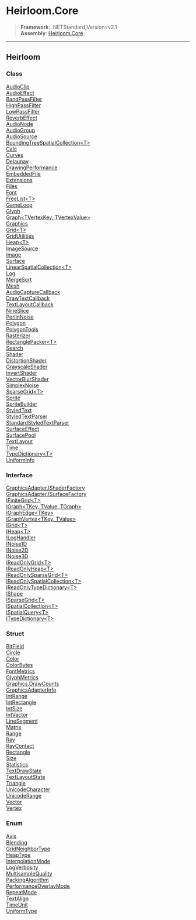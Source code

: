# Heirloom.Core

> **Framework**: .NETStandard,Version=v2.1  
> **Assembly**: [Heirloom.Core][0]  

--------------------------------------------------------------------------------

## Heirloom

### Class

[AudioClip][1]  
[AudioEffect][2]  
[BandPassFilter][3]  
[HighPassFilter][4]  
[LowPassFilter][5]  
[ReverbEffect][6]  
[AudioNode][7]  
[AudioGroup][8]  
[AudioSource][9]  
[BoundingTreeSpatialCollection\<T>][10]  
[Calc][11]  
[Curves][12]  
[Delaunay][13]  
[DrawingPerformance][14]  
[EmbeddedFile][15]  
[Extensions][16]  
[Files][17]  
[Font][18]  
[FreeList\<T>][19]  
[GameLoop][20]  
[Glyph][21]  
[Graph\<TVertexKey, TVertexValue>][22]  
[Graphics][23]  
[Grid\<T>][24]  
[GridUtilities][25]  
[Heap\<T>][26]  
[ImageSource][27]  
[Image][28]  
[Surface][29]  
[LinearSpatialCollection\<T>][30]  
[Log][31]  
[MergeSort][32]  
[Mesh][33]  
[AudioCaptureCallback][34]  
[DrawTextCallback][35]  
[TextLayoutCallback][36]  
[NineSlice][37]  
[PerlinNoise][38]  
[Polygon][39]  
[PolygonTools][40]  
[Rasterizer][41]  
[RectanglePacker\<T>][42]  
[Search][43]  
[Shader][44]  
[DistortionShader][45]  
[GrayscaleShader][46]  
[InvertShader][47]  
[VectorBlurShader][48]  
[SimplexNoise][49]  
[SparseGrid\<T>][50]  
[Sprite][51]  
[SpriteBuilder][52]  
[StyledText][53]  
[StyledTextParser][54]  
[StandardStyledTextParser][55]  
[SurfaceEffect][56]  
[SurfacePool][57]  
[TextLayout][58]  
[Time][59]  
[TypeDictionary\<T>][60]  
[UniformInfo][61]

### Interface

[GraphicsAdapter.IShaderFactory][62]  
[GraphicsAdapter.ISurfaceFactory][63]  
[IFiniteGrid\<T>][64]  
[IGraph\<TKey, TValue, TGraph>][65]  
[IGraphEdge\<TKey>][66]  
[IGraphVertex\<TKey, TValue>][67]  
[IGrid\<T>][68]  
[IHeap\<T>][69]  
[ILogHandler][70]  
[INoise1D][71]  
[INoise2D][72]  
[INoise3D][73]  
[IReadOnlyGrid\<T>][74]  
[IReadOnlyHeap\<T>][75]  
[IReadOnlySparseGrid\<T>][76]  
[IReadOnlySpatialCollection\<T>][77]  
[IReadOnlyTypeDictionary\<T>][78]  
[IShape][79]  
[ISparseGrid\<T>][80]  
[ISpatialCollection\<T>][81]  
[ISpatialQuery\<T>][82]  
[ITypeDictionary\<T>][83]

### Struct

[BitField][84]  
[Circle][85]  
[Color][86]  
[ColorBytes][87]  
[FontMetrics][88]  
[GlyphMetrics][89]  
[Graphics.DrawCounts][90]  
[GraphicsAdapterInfo][91]  
[IntRange][92]  
[IntRectangle][93]  
[IntSize][94]  
[IntVector][95]  
[LineSegment][96]  
[Matrix][97]  
[Range][98]  
[Ray][99]  
[RayContact][100]  
[Rectangle][101]  
[Size][102]  
[Statistics][103]  
[TextDrawState][104]  
[TextLayoutState][105]  
[Triangle][106]  
[UnicodeCharacter][107]  
[UnicodeRange][108]  
[Vector][109]  
[Vertex][110]

### Enum

[Axis][111]  
[Blending][112]  
[GridNeighborType][113]  
[HeapType][114]  
[InterpolationMode][115]  
[LogVerbosity][116]  
[MultisampleQuality][117]  
[PackingAlgorithm][118]  
[PerformanceOverlayMode][119]  
[RepeatMode][120]  
[TextAlign][121]  
[TimeUnit][122]  
[UniformType][123]

[0]: Heirloom.Core.md
[1]: Heirloom.Core\Heirloom.AudioClip.md
[2]: Heirloom.Core\Heirloom.AudioEffect.md
[3]: Heirloom.Core\Heirloom.BandPassFilter.md
[4]: Heirloom.Core\Heirloom.HighPassFilter.md
[5]: Heirloom.Core\Heirloom.LowPassFilter.md
[6]: Heirloom.Core\Heirloom.ReverbEffect.md
[7]: Heirloom.Core\Heirloom.AudioNode.md
[8]: Heirloom.Core\Heirloom.AudioGroup.md
[9]: Heirloom.Core\Heirloom.AudioSource.md
[10]: Heirloom.Core\Heirloom.BoundingTreeSpatialCollection[T].md
[11]: Heirloom.Core\Heirloom.Calc.md
[12]: Heirloom.Core\Heirloom.Curves.md
[13]: Heirloom.Core\Heirloom.Delaunay.md
[14]: Heirloom.Core\Heirloom.DrawingPerformance.md
[15]: Heirloom.Core\Heirloom.EmbeddedFile.md
[16]: Heirloom.Core\Heirloom.Extensions.md
[17]: Heirloom.Core\Heirloom.Files.md
[18]: Heirloom.Core\Heirloom.Font.md
[19]: Heirloom.Core\Heirloom.FreeList[T].md
[20]: Heirloom.Core\Heirloom.GameLoop.md
[21]: Heirloom.Core\Heirloom.Glyph.md
[22]: Heirloom.Core\Heirloom.Graph[TVertexKey,TVertexValue].md
[23]: Heirloom.Core\Heirloom.Graphics.md
[24]: Heirloom.Core\Heirloom.Grid[T].md
[25]: Heirloom.Core\Heirloom.GridUtilities.md
[26]: Heirloom.Core\Heirloom.Heap[T].md
[27]: Heirloom.Core\Heirloom.ImageSource.md
[28]: Heirloom.Core\Heirloom.Image.md
[29]: Heirloom.Core\Heirloom.Surface.md
[30]: Heirloom.Core\Heirloom.LinearSpatialCollection[T].md
[31]: Heirloom.Core\Heirloom.Log.md
[32]: Heirloom.Core\Heirloom.MergeSort.md
[33]: Heirloom.Core\Heirloom.Mesh.md
[34]: Heirloom.Core\Heirloom.AudioCaptureCallback.md
[35]: Heirloom.Core\Heirloom.DrawTextCallback.md
[36]: Heirloom.Core\Heirloom.TextLayoutCallback.md
[37]: Heirloom.Core\Heirloom.NineSlice.md
[38]: Heirloom.Core\Heirloom.PerlinNoise.md
[39]: Heirloom.Core\Heirloom.Polygon.md
[40]: Heirloom.Core\Heirloom.PolygonTools.md
[41]: Heirloom.Core\Heirloom.Rasterizer.md
[42]: Heirloom.Core\Heirloom.RectanglePacker[T].md
[43]: Heirloom.Core\Heirloom.Search.md
[44]: Heirloom.Core\Heirloom.Shader.md
[45]: Heirloom.Core\Heirloom.DistortionShader.md
[46]: Heirloom.Core\Heirloom.GrayscaleShader.md
[47]: Heirloom.Core\Heirloom.InvertShader.md
[48]: Heirloom.Core\Heirloom.VectorBlurShader.md
[49]: Heirloom.Core\Heirloom.SimplexNoise.md
[50]: Heirloom.Core\Heirloom.SparseGrid[T].md
[51]: Heirloom.Core\Heirloom.Sprite.md
[52]: Heirloom.Core\Heirloom.SpriteBuilder.md
[53]: Heirloom.Core\Heirloom.StyledText.md
[54]: Heirloom.Core\Heirloom.StyledTextParser.md
[55]: Heirloom.Core\Heirloom.StandardStyledTextParser.md
[56]: Heirloom.Core\Heirloom.SurfaceEffect.md
[57]: Heirloom.Core\Heirloom.SurfacePool.md
[58]: Heirloom.Core\Heirloom.TextLayout.md
[59]: Heirloom.Core\Heirloom.Time.md
[60]: Heirloom.Core\Heirloom.TypeDictionary[T].md
[61]: Heirloom.Core\Heirloom.UniformInfo.md
[62]: Heirloom.Core\Heirloom.GraphicsAdapter.IShaderFactory.md
[63]: Heirloom.Core\Heirloom.GraphicsAdapter.ISurfaceFactory.md
[64]: Heirloom.Core\Heirloom.IFiniteGrid[T].md
[65]: Heirloom.Core\Heirloom.IGraph[TKey,TValue,TGraph].md
[66]: Heirloom.Core\Heirloom.IGraphEdge[TKey].md
[67]: Heirloom.Core\Heirloom.IGraphVertex[TKey,TValue].md
[68]: Heirloom.Core\Heirloom.IGrid[T].md
[69]: Heirloom.Core\Heirloom.IHeap[T].md
[70]: Heirloom.Core\Heirloom.ILogHandler.md
[71]: Heirloom.Core\Heirloom.INoise1D.md
[72]: Heirloom.Core\Heirloom.INoise2D.md
[73]: Heirloom.Core\Heirloom.INoise3D.md
[74]: Heirloom.Core\Heirloom.IReadOnlyGrid[T].md
[75]: Heirloom.Core\Heirloom.IReadOnlyHeap[T].md
[76]: Heirloom.Core\Heirloom.IReadOnlySparseGrid[T].md
[77]: Heirloom.Core\Heirloom.IReadOnlySpatialCollection[T].md
[78]: Heirloom.Core\Heirloom.IReadOnlyTypeDictionary[T].md
[79]: Heirloom.Core\Heirloom.IShape.md
[80]: Heirloom.Core\Heirloom.ISparseGrid[T].md
[81]: Heirloom.Core\Heirloom.ISpatialCollection[T].md
[82]: Heirloom.Core\Heirloom.ISpatialQuery[T].md
[83]: Heirloom.Core\Heirloom.ITypeDictionary[T].md
[84]: Heirloom.Core\Heirloom.BitField.md
[85]: Heirloom.Core\Heirloom.Circle.md
[86]: Heirloom.Core\Heirloom.Color.md
[87]: Heirloom.Core\Heirloom.ColorBytes.md
[88]: Heirloom.Core\Heirloom.FontMetrics.md
[89]: Heirloom.Core\Heirloom.GlyphMetrics.md
[90]: Heirloom.Core\Heirloom.Graphics.DrawCounts.md
[91]: Heirloom.Core\Heirloom.GraphicsAdapterInfo.md
[92]: Heirloom.Core\Heirloom.IntRange.md
[93]: Heirloom.Core\Heirloom.IntRectangle.md
[94]: Heirloom.Core\Heirloom.IntSize.md
[95]: Heirloom.Core\Heirloom.IntVector.md
[96]: Heirloom.Core\Heirloom.LineSegment.md
[97]: Heirloom.Core\Heirloom.Matrix.md
[98]: Heirloom.Core\Heirloom.Range.md
[99]: Heirloom.Core\Heirloom.Ray.md
[100]: Heirloom.Core\Heirloom.RayContact.md
[101]: Heirloom.Core\Heirloom.Rectangle.md
[102]: Heirloom.Core\Heirloom.Size.md
[103]: Heirloom.Core\Heirloom.Statistics.md
[104]: Heirloom.Core\Heirloom.TextDrawState.md
[105]: Heirloom.Core\Heirloom.TextLayoutState.md
[106]: Heirloom.Core\Heirloom.Triangle.md
[107]: Heirloom.Core\Heirloom.UnicodeCharacter.md
[108]: Heirloom.Core\Heirloom.UnicodeRange.md
[109]: Heirloom.Core\Heirloom.Vector.md
[110]: Heirloom.Core\Heirloom.Vertex.md
[111]: Heirloom.Core\Heirloom.Axis.md
[112]: Heirloom.Core\Heirloom.Blending.md
[113]: Heirloom.Core\Heirloom.GridNeighborType.md
[114]: Heirloom.Core\Heirloom.HeapType.md
[115]: Heirloom.Core\Heirloom.InterpolationMode.md
[116]: Heirloom.Core\Heirloom.LogVerbosity.md
[117]: Heirloom.Core\Heirloom.MultisampleQuality.md
[118]: Heirloom.Core\Heirloom.PackingAlgorithm.md
[119]: Heirloom.Core\Heirloom.PerformanceOverlayMode.md
[120]: Heirloom.Core\Heirloom.RepeatMode.md
[121]: Heirloom.Core\Heirloom.TextAlign.md
[122]: Heirloom.Core\Heirloom.TimeUnit.md
[123]: Heirloom.Core\Heirloom.UniformType.md

